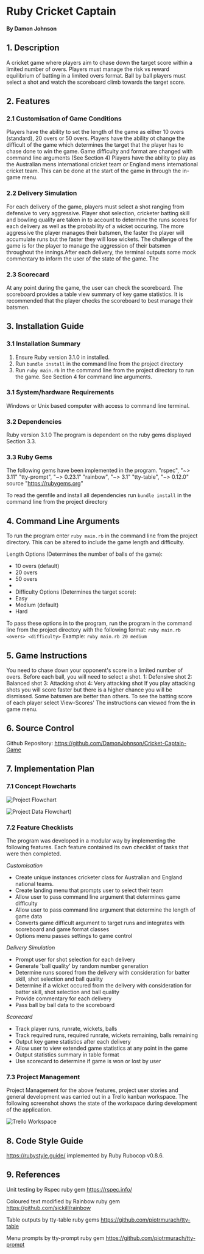 # Ruby Cricket Captain
#### By Damon Johnson


## 1. Description
A cricket game where players aim to chase down the target score within a limited number of overs.
Players must manage the risk vs reward equilibrium of batting in a limited overs format.
Ball by ball players must select a shot and watch the scoreboard climb towards the target score. 

## 2. Features

### 2.1 Customisation of Game Conditions 
Players have the ability to set the length of the game as either 10 overs (standard), 20 overs or 50 overs.
Players have the ability ot change the difficult of the game which determines the target that the player has to chase done to win the game.
Game difficulty and format are changed with command line arguments (See Section 4)
Players have the ability to play as the Australian mens international cricket team or England mens international cricket team.
This can be done at the start of the game in through the in-game menu.

### 2.2 Delivery Simulation
For each delivery of the game, players must select a shot ranging from defensive to very aggressive. Player shot selection, cricketer batting skill and bowling quality are taken in to account to determine the runs scores for each delivery as well as the probability of a wicket occuring. The more aggressive the player manages their batsmen, the faster the player will accumulate runs but the faster they will lose wickets. The challenge of the game is for the player to manage the aggression of their batsmen throughout the innings.After each delivery, the terminal outputs some mock commentary to inform the user of the state of the game. The

### 2.3 Scorecard
At any point during the game, the user can check the scoreboard. The scoreboard provides a table view summary of key game statistics. It is recommended that the player checks the scoreboard to best manage their batsmen.

## 3. Installation Guide
### 3.1 Installation Summary
1. Ensure Ruby version 3.1.0 in installed.
2. Run `bundle install` in the command line from the project directory
3. Run `ruby main.rb` in the command line from the project directory to run the game. See Section 4 for command line arguments.

### 3.1 System/hardware Requirements
Windows or Unix based computer with access to command line terminal.

### 3.2 Dependencies
Ruby version 3.1.0
The program is dependent on the ruby gems displayed Section 3.3.

### 3.3 Ruby Gems
The following gems have been implemented in the program.
"rspec", "~> 3.11"
"tty-prompt", "~> 0.23.1"
"rainbow", "~> 3.1"
"tty-table", "~> 0.12.0"
source "https://rubygems.org"

To read the gemfile and install all dependencies run `bundle install` in the command line from the project directory


## 4. Command Line Arguments
To run the program enter `ruby main.rb` in the command line from the project directory.
This can be altered to include the game length and difficulty.

Length Options (Determines the number of balls of the game):
- 10 overs (default)
- 20 overs
- 50 overs
- 
- Difficulty Options (Determines the target score):
- Easy
- Medium (default)
- Hard

To pass these options in to the program, run the program in the command line from the project directory with the following format:
`ruby main.rb <overs> <difficulty>`
Example:
`ruby main.rb 20 medium`


## 5. Game Instructions
You need to chase down your opponent's score in a limited number of overs.
Before each ball, you will need to select a shot.
1: Defensive shot
2: Balanced shot
3: Attacking shot
4: Very attacking shot
If you play attacking shots you will score faster but there is a higher chance you will be dismissed.
Some batsmen are better than others. To see the batting score of each player select View-Scores'
The instructions can viewed from the in game menu.

## 6. Source Control
Github Repository: https://github.com/DamonJohnson/Cricket-Captain-Game

## 7. Implementation Plan
### 7.1 Concept Flowcharts

![Project Flowchart](./planning/flowchart.png)

![Project Data Flowchart](./planning/dataflow.png))

### 7.2 Feature Checklists
The program was developed in a modular way by implementing the following features. Each feature contained its own checklist of tasks that were then completed.

*Customisation*
- Create unique instances cricketer class for Australian and England national teams.
- Create landing menu that prompts user to select their team
- Allow user to pass command line argument that determines game difficulty
- Allow user to pass command line argument that determine the length of game data
- Converts game difficult argument to target runs and integrates with scoreboard and game format classes
- Options menu passes settings to game control

*Delivery Simulation*
- Prompt user for shot selection for each delivery
- Generate 'ball quality' by random number generation
- Determine runs scored from the delivery with consideration for batter skill, shot selection and ball quality
- Determine if a wicket occured from the delivery with consideration for batter skill, shot selection and ball quality
- Provide commentary for each delivery
- Pass ball by ball data to the scoreboard

*Scorecard*
- Track player runs, runrate, wickets, balls
- Track required runs, required runrate, wickets remaining, balls remaining
- Output key game statistics after each delivery
- Allow user to view extended game statistics at any point in the game
- Output statistics summary in table format
- Use scorecard to determine if game is won or lost by user

### 7.3 Project Management
Project Management for the above features, project user stories and general development was carried out in a Trello kanban workspace.
The following screenshot shows the state of the workspace during development of the application.

![Trello Workspace](./planning/trello.png)


## 8. Code Style Guide
https://rubystyle.guide/ implemented by Ruby Rubocop v0.8.6.

## 9. References
Unit testing by Rspec ruby gem
https://rspec.info/

Coloured text modified by Rainbow ruby gem
https://github.com/sickill/rainbow

Table outputs by tty-table ruby gems
https://github.com/piotrmurach/tty-table

Menu prompts by tty-prompt ruby gem
https://github.com/piotrmurach/tty-prompt